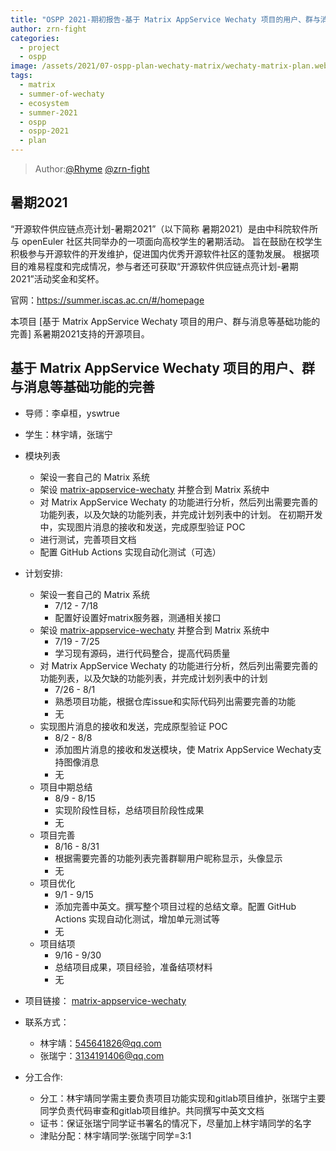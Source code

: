```yaml
---
title: "OSPP 2021-期初报告-基于 Matrix AppService Wechaty 项目的用户、群与消息等基础功能的完善"
author: zrn-fight
categories:
  - project
  - ospp
image: /assets/2021/07-ospp-plan-wechaty-matrix/wechaty-matrix-plan.webp
tags:
  - matrix
  - summer-of-wechaty
  - ecosystem
  - summer-2021
  - ospp
  - ospp-2021
  - plan
---
```


> Author:[@Rhyme](https://github.com/545641826) [@zrn-fight](https://github.com/zrn-fight)

## 暑期2021

“开源软件供应链点亮计划-暑期2021”（以下简称 暑期2021）是由中科院软件所与 openEuler 社区共同举办的一项面向高校学生的暑期活动。 旨在鼓励在校学生积极参与开源软件的开发维护，促进国内优秀开源软件社区的蓬勃发展。 根据项目的难易程度和完成情况，参与者还可获取“开源软件供应链点亮计划-暑期2021”活动奖金和奖杯。

官网：<https://summer.iscas.ac.cn/#/homepage>

本项目 [基于 Matrix AppService Wechaty 项目的用户、群与消息等基础功能的完善] 系暑期2021支持的开源项目。

## 基于 Matrix AppService Wechaty 项目的用户、群与消息等基础功能的完善

- 导师：李卓桓，yswtrue

- 学生：林宇靖，张瑞宁

- 模块列表
  - 架设一套自己的 Matrix 系统
  - 架设 [matrix-appservice-wechaty](https://github.com/wechaty/matrix-appservice-wechaty/) 并整合到 Matrix 系统中
  - 对 Matrix AppService Wechaty 的功能进行分析，然后列出需要完善的功能列表，以及欠缺的功能列表，并完成计划列表中的计划。 在初期开发中，实现图片消息的接收和发送，完成原型验证 POC
  - 进行测试，完善项目文档
  - 配置 GitHub Actions 实现自动化测试（可选）
  
- 计划安排:
  - 架设一套自己的 Matrix 系统
    - 7/12 - 7/18
    - 配置好设置好matrix服务器，测通相关接口
  - 架设 [matrix-appservice-wechaty](https://github.com/wechaty/matrix-appservice-wechaty/) 并整合到 Matrix 系统中
    - 7/19 - 7/25
    - 学习现有源码，进行代码整合，提高代码质量
  - 对 Matrix AppService Wechaty 的功能进行分析，然后列出需要完善的功能列表，以及欠缺的功能列表，并完成计划列表中的计划
    - 7/26 - 8/1
    - 熟悉项目功能，根据仓库issue和实际代码列出需要完善的功能
    - 无
  - 实现图片消息的接收和发送，完成原型验证 POC
    - 8/2 - 8/8
    - 添加图片消息的接收和发送模块，使 Matrix AppService Wechaty支持图像消息
    - 无
  - 项目中期总结
    - 8/9 - 8/15
    - 实现阶段性目标，总结项目阶段性成果
    - 无
  - 项目完善
    - 8/16 - 8/31
    - 根据需要完善的功能列表完善群聊用户昵称显示，头像显示
    - 无
  - 项目优化
    - 9/1 - 9/15
    - 添加完善中英文。撰写整个项目过程的总结文章。配置 GitHub Actions 实现自动化测试，增加单元测试等
    - 无
  - 项目结项
    - 9/16 - 9/30
    - 总结项目成果，项目经验，准备结项材料
    - 无

- 项目链接：
    [matrix-appservice-wechaty](https://github.com/wechaty/matrix-appservice-wechaty)
- 联系方式：
  - 林宇靖：545641826@qq.com
  - 张瑞宁：3134191406@qq.com

- 分工合作:
  - 分工：林宇靖同学需主要负责项目功能实现和gitlab项目维护，张瑞宁主要同学负责代码审查和gitlab项目维护。共同撰写中英文文档
  - 证书：保证张瑞宁同学证书署名的情况下，尽量加上林宇靖同学的名字
  - 津贴分配：林宇靖同学:张瑞宁同学=3:1
